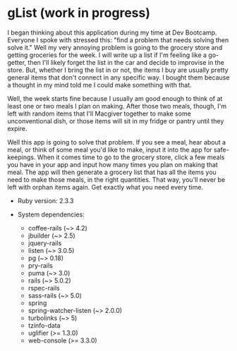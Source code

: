 # gList (work in progress)

I began thinking about this application during my time at Dev Bootcamp. Everyone I spoke with stressed this: "find a problem that needs solving then solve it." Well my very annoying problem is going to the grocery store and getting groceries for the week. I will write up a list if I'm feeling like a go-getter, then I'll likely forget the list in the car and decide to improvise in the store. But, whether I bring the list in or not, the items I buy are usually pretty general items that don't connect in any specific way. I bought them because a thought in my mind told me I could make something with that.

Well, the week starts fine because I usually am good enough to think of at least one or two meals I plan on making. After those two meals, though, I'm left with random items that I'll Macgiver together to make some unconventional dish, or those items will sit in my fridge or pantry until they expire.

Well this app is going to solve that problem. If you see a meal, hear about a meal, or think of some meal you'd like to make, input it into the app for safe-keepings. When it comes time to go to the grocery store, click a few meals you have in your app and input how many times you plan on making that meal. The app will then generate a grocery list that has all the items you need to make those meals, in the right quantities. That way, you'll never be left with orphan items again. Get exactly what you need every time.

* Ruby version: 2.3.3

* System dependencies:
  * coffee-rails (~> 4.2)
  * jbuilder (~> 2.5)
  * jquery-rails
  * listen (~> 3.0.5)
  * pg (~> 0.18)
  * pry-rails
  * puma (~> 3.0)
  * rails (~> 5.0.2)
  * rspec-rails
  * sass-rails (~> 5.0)
  * spring
  * spring-watcher-listen (~> 2.0.0)
  * turbolinks (~> 5)
  * tzinfo-data
  * uglifier (>= 1.3.0)
  * web-console (>= 3.3.0)
